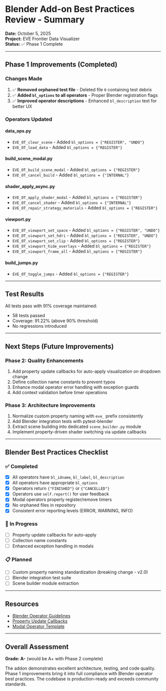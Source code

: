 # Blender Add-on Best Practices Review - Summary

**Date:** October 5, 2025  
**Project:** EVE Frontier Data Visualizer  
**Status:** ✅ Phase 1 Complete

---

## Phase 1 Improvements (Completed)

### Changes Made

1. ✅ **Removed orphaned test file** - Deleted file `0` containing test debris
2. ✅ **Added `bl_options` to all operators** - Proper Blender registration flags
3. ✅ **Improved operator descriptions** - Enhanced `bl_description` text for better UX

### Operators Updated

#### data_ops.py

- `EVE_OT_clear_scene` - Added `bl_options = {"REGISTER", "UNDO"}`
- `EVE_OT_load_data` - Added `bl_options = {"REGISTER"}`

#### build_scene_modal.py

- `EVE_OT_build_scene_modal` - Added `bl_options = {"REGISTER"}`
- `EVE_OT_cancel_build` - Added `bl_options = {"INTERNAL"}`

#### shader_apply_async.py

- `EVE_OT_apply_shader_modal` - Added `bl_options = {"REGISTER"}`
- `EVE_OT_cancel_shader` - Added `bl_options = {"INTERNAL"}`
- `EVE_OT_repair_strategy_materials` - Added `bl_options = {"REGISTER"}`

#### viewport.py

- `EVE_OT_viewport_set_space` - Added `bl_options = {"REGISTER", "UNDO"}`
- `EVE_OT_viewport_set_hdri` - Added `bl_options = {"REGISTER", "UNDO"}`
- `EVE_OT_viewport_set_clip` - Added `bl_options = {"REGISTER"}`
- `EVE_OT_viewport_hide_overlays` - Added `bl_options = {"REGISTER"}`
- `EVE_OT_viewport_frame_all` - Added `bl_options = {"REGISTER"}`

#### build_jumps.py

- `EVE_OT_toggle_jumps` - Added `bl_options = {"REGISTER"}`

---

## Test Results

All tests pass with 91% coverage maintained:

- 58 tests passed
- Coverage: 91.22% (above 90% threshold)
- No regressions introduced

---

## Next Steps (Future Improvements)

### Phase 2: Quality Enhancements

1. Add property update callbacks for auto-apply visualization on dropdown change
2. Define collection name constants to prevent typos
3. Enhance modal operator error handling with exception guards
4. Add context validation before timer operations

### Phase 3: Architecture Improvements

1. Normalize custom property naming with `eve_` prefix consistently
2. Add Blender integration tests with pytest-blender
3. Extract scene building into dedicated `scene_builder.py` module
4. Implement property-driven shader switching via update callbacks

---

## Blender Best Practices Checklist

### ✅ Completed

- [x] All operators have `bl_idname`, `bl_label`, `bl_description`
- [x] All operators have appropriate `bl_options`
- [x] Operators return `{"FINISHED"}` or `{"CANCELLED"}`
- [x] Operators use `self.report()` for user feedback
- [x] Modal operators properly register/remove timers
- [x] No orphaned files in repository
- [x] Consistent error reporting levels (ERROR, WARNING, INFO)

### 🔄 In Progress

- [ ] Property update callbacks for auto-apply
- [ ] Collection name constants
- [ ] Enhanced exception handling in modals

### 📋 Planned

- [ ] Custom property naming standardization (breaking change - v2.0)
- [ ] Blender integration test suite
- [ ] Scene builder module extraction

---

## Resources

- [Blender Operator Guidelines](https://wiki.blender.org/wiki/Process/Addons/Guidelines/Operators)
- [Property Update Callbacks](https://docs.blender.org/api/current/bpy.props.html)
- [Modal Operator Template](https://docs.blender.org/api/current/bpy.types.Operator.html#modal-execution)

---

## Overall Assessment

**Grade: A-** (would be A+ with Phase 2 complete)

The addon demonstrates excellent architecture, testing, and code quality. Phase 1 improvements bring it into full compliance with Blender operator best practices. The codebase is production-ready and exceeds community standards.

